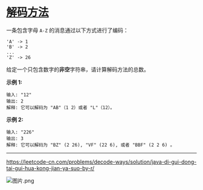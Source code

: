 # [解码方法](https://leetcode-cn.com/problems/decode-ways/)

一条包含字母 `A-Z` 的消息通过以下方式进行了编码：

```
'A' -> 1
'B' -> 2
...
'Z' -> 26
```

给定一个只包含数字的**非空**字符串，请计算解码方法的总数。

**示例 1:**

```
输入: "12"
输出: 2
解释: 它可以解码为 "AB"（1 2）或者 "L"（12）。
```

**示例 2:**

```
输入: "226"
输出: 3
解释: 它可以解码为 "BZ" (2 26), "VF" (22 6), 或者 "BBF" (2 2 6) 。
```

---

https://leetcode-cn.com/problems/decode-ways/solution/java-di-gui-dong-tai-gui-hua-kong-jian-ya-suo-by-r/

![图片.png](https://pic.leetcode-cn.com/d921902fe1b671733b837520f979415f9011ec07d0a9a862ea67c14663cf5a25-%E5%9B%BE%E7%89%87.png)